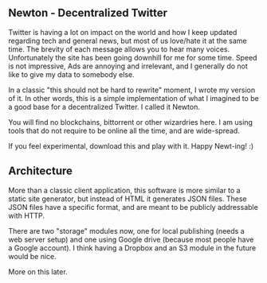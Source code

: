Newton - Decentralized Twitter
---

Twitter is having a lot on impact on the world and how I keep updated regarding tech and general news, but most of us love/hate it at the same time. The brevity of each message allows you to hear many voices. Unfortunately the site has been going downhill for me for some time. Speed is not impressive, Ads are annoying and irrelevant, and I generally do not like to give my data to somebody else.

In a classic "this should not be hard to rewrite" moment, I wrote my version of it. In other words, this is a simple implementation of what I imagined to be a good base for a decentralized Twitter. I called it Newton.

You will find no blockchains, bittorrent or other wizardries here. I am using tools that do not require to be online all the time, and are wide-spread.

If you feel experimental, download this and play with it. Happy Newt-ing! :)


Architecture
---

More than a classic client application, this software is more similar to a static site generator, but instead of HTML it generates JSON files. These JSON files have a specific format, and are meant to be publicly addressable with HTTP.

There are two "storage" modules now, one for local publishing (needs a web server setup) and one using Google drive (because most people have a Google account). I think having a Dropbox and an S3 module in the future would be nice.

More on this later.
